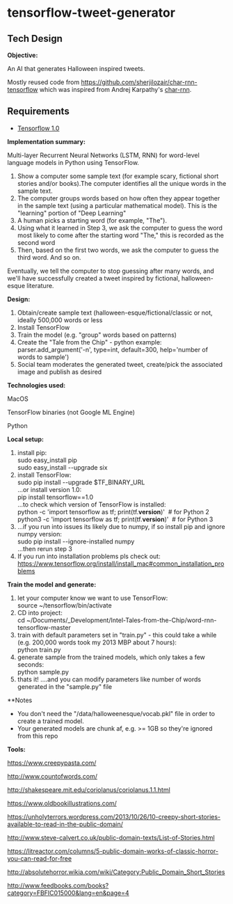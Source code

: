 # tensorflow-tweet-generator

## Tech Design

**Objective:**

An AI that generates Halloween inspired tweets.

Mostly reused code from https://github.com/sherjilozair/char-rnn-tensorflow which was inspired from Andrej Karpathy's [char-rnn](https://github.com/karpathy/char-rnn).

## Requirements
- [Tensorflow 1.0](http://www.tensorflow.org)


**Implementation summary:**

Multi-layer Recurrent Neural Networks (LSTM, RNN) for word-level language models in Python using TensorFlow.

1.  Show a computer some sample text (for example scary, fictional short stories and/or books).The computer identifies all the unique words in the sample text.
2.  The computer groups words based on how often they appear together in the sample text (using a particular mathematical model). This is the "learning" portion of "Deep Learning"
3.  A human picks a starting word (for example, "The").
4.  Using what it learned in Step 3, we ask the computer to guess the word most likely to come after the starting word "The," this is recorded as the second word
5.  Then, based on the first two words, we ask the computer to guess the third word. And so on.

Eventually, we tell the computer to stop guessing after many words, and we'll have successfully created a tweet inspired by fictional, halloween-esque literature.


**Design:**

1.  Obtain/create sample text (halloween-esque/fictional/classic or not, ideally 500,000 words or less
2.  Install TensorFlow
3.  Train the model (e.g. "group" words based on patterns)
4.  Create the "Tale from the Chip" - python example: parser.add_argument('-n', type=int, default=300, help='number of words to sample')
5.  Social team moderates the generated tweet, create/pick the associated image and publish as desired


**Technologies used:**

MacOS

TensorFlow binaries (not Google ML Engine)

Python


**Local setup:**

1.  install pip:\
    sudo easy_install pip\
    sudo easy_install --upgrade six
2.  install TensorFlow:\
    sudo pip install --upgrade $TF_BINARY_URL\
    ...or install version 1.0:\
    pip install tensorflow==1.0\
    ...to check which version of TensorFlow is installed:\
    python -c 'import tensorflow as tf; print(tf.__version__)'  # for Python 2\
    python3 -c 'import tensorflow as tf; print(tf.__version__)'  # for Python 3
3.  ...if you run into issues its likely due to numpy, if so install pip and ignore numpy version:\
    sudo pip install --ignore-installed numpy\
    ...then rerun step 3
4.  If you run into installation problems pls check out: https://www.tensorflow.org/install/install_mac#common_installation_problems



**Train the model and generate:**

1.  let your computer know we want to use TensorFlow:\
    source ~/tensorflow/bin/activate
2.  CD into project:\
    cd ~/Documents/_Development/Intel-Tales-from-the-Chip/word-rnn-tensorflow-master
3.  train with default parameters set in "train.py" - this could take a while (e.g. 200,000 words took my 2013 MBP about 7 hours):\
    python train.py
4.  generate sample from the trained models, which only takes a few seconds:\
    python sample.py
5.  thats it! ....and you can modify parameters like number of words generated in the "sample.py" file


**Notes
- You don't need the "/data/halloweenesque/vocab.pkl" file in order to create a trained model.
- Your generated models are chunk af, e.g. >= 1GB so they're ignored from this repo

**Tools:**

<https://www.creepypasta.com/>

<http://www.countofwords.com/>

<http://shakespeare.mit.edu/coriolanus/coriolanus.1.1.html>

<https://www.oldbookillustrations.com/>


https://unholyterrors.wordpress.com/2013/10/26/10-creepy-short-stories-available-to-read-in-the-public-domain/

http://www.steve-calvert.co.uk/public-domain-texts/List-of-Stories.html

https://litreactor.com/columns/5-public-domain-works-of-classic-horror-you-can-read-for-free

http://absolutehorror.wikia.com/wiki/Category:Public_Domain_Short_Stories

http://www.feedbooks.com/books?category=FBFIC015000&lang=en&page=4

